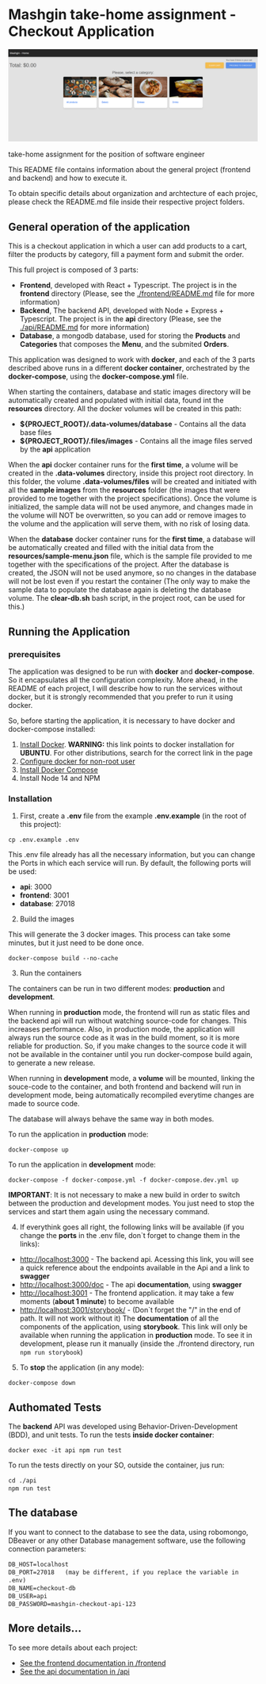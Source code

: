 # Mashgin take-home assignment - Checkout Application

![Categories Screen](./resources/prints/1-categories.png?raw=true "Categories")

take-home assignment for the position of software engineer

This README file contains information about the general project (frontend and backend) and how to execute it.

To obtain specific details about organization and archtecture of each projec, please check the README.md file inside their respective project folders.

## General operation of the application

This is a checkout application in which a user can add products to a cart, filter the products by category, fill a payment form and submit the order.

This full project is composed of 3 parts:

* **Frontend**, developed with React + Typescript. The project is in the **frontend** directory (Please, see the [./frontend/README.md](/frontend/README.md) file for more information)
* **Backend**, The backend API, developed with Node + Express + Typescript. The project is in the **api** directory (Please, see the [./api/README.md](/api/README.md) for more information)
* **Database**, a mongodb database, used for storing the **Products** and **Categories** that composes the **Menu**, and the submited **Orders**.

This application was designed to work with **docker**, and each of the 3 parts described above runs in a different **docker container**, orchestrated by the **docker-compose**, using the **docker-compose.yml** file.

When starting the containers, database and static images directory will be automatically created and populated with initial data, found int the **resources** directory. All the docker volumes will be created in this path:

* **${PROJECT_ROOT}/.data-volumes/database** - Contains all the data base files
* **${PROJECT_ROOT}/.files/images** - Contains all the image files served by the **api** application


When the **api** docker container runs for the **first time**, a volume will be created in the **.data-volumes** directory, inside this project root directory. In this folder, the volume  **.data-volumes/files** will be created and initiated with all the **sample images** from the **resources** folder (the images that were provided to me together with the project specifications). Once the volume is initialized, the sample data will not be used anymore, and changes made in the volume will NOT be overwritten, so you can add or remove images to the volume and the application will serve them, with no risk of losing data.

When the **database** docker container runs for the **first time**, a database will be automatically created and filled with the initial data from the **resources/sample-menu.json** file, which is the sample file provided to me together with the specifications of the project. After the database is created, the JSON will not be used anymore, so no changes in the database will not be lost even if you restart the container (The only way to make the sample data to populate the database again is deleting the database volume. The  **clear-db.sh** bash script, in the project root, can be used for this.)


## Running the Application


### prerequisites

The application was designed to be run with **docker** and **docker-compose**. So it encapsulates all the configuration complexity. More ahead, in the README of each project, I will describe how to run the services without docker, but it is strongly recommended that you prefer to run it using docker.

So, before starting the application, it is necessary to have docker and docker-compose installed:


1. [Install Docker](https://docs.docker.com/v17.12/install/linux/docker-ce/ubuntu/#install-using-the-repository/). **WARNING:** this link points to docker installation for **UBUNTU**. For other distributions, search for the correct link in the page
2. [Configure docker for non-root user](https://docs.docker.com/v17.12/install/linux/linux-postinstall/#manage-docker-as-a-non-root-user)
3. [Install Docker Compose](https://docs.docker.com/compose/install/)
4. Install Node 14 and NPM

### Installation

1. First, create a **.env** file from the example **.env.example** (in the root of this project):

```
cp .env.example .env
```

This .env file already has all the necessary information, but you can change the Ports in which each service will run. By default, the following ports will be used:

* **api**: 3000
* **frontend**: 3001
* **database**: 27018

2. Build the images

This will generate the 3 docker images. This process can take some minutes, but it just need to be done once.

```
docker-compose build --no-cache
```

3. Run the containers

The containers can be run in two different modes: **production** and **development**.

When running in **production** mode, the frontend will run as static files and the backend api will run without watching source-code for changes. This increases performance. Also, in production mode, the application will always run the source code as it was in the build moment, so it is more reliable for production. So, if you make changes to the source code it will not be available in the container until you run docker-compose build again, to generate a new release.

When running in **development** mode, a **volume** will be mounted, linking the souce-code to the container, and both frontend and backend will run in development mode, being automatically recompiled everytime changes are made to source code.

The database will always behave the same way in both modes.

To run the application in **production** mode:

```
docker-compose up
```

To run the application in **development** mode:

```
docker-compose -f docker-compose.yml -f docker-compose.dev.yml up
```

**IMPORTANT**: It is not necessary to make a new build in order to switch between the production and development modes. You just need to stop the services and start them again using the necessary command.



4. If everythink goes all right, the following links will be available (if you change the **ports** in the .env file, don`t forget to change them in the links):

* [http://localhost:3000](http://localhost:3000) - The backend api. Acessing this link, you will see a quick reference about the endpoints available in the Api and a link to **swagger**
* [http://localhost:3000/doc](http://localhost:3000/doc) - The api **documentation**, using **swagger**
* [http://localhost:3001](http://localhost:3001) - The frontend application. it may take a few moments (**about 1 minute**) to become available
* [http://localhost:3001/storybook/](http://localhost:3001/storybook/) - (Don`t forget the "/" in the end of path. It will not work without it) The **documentation** of all the components of the application, using **storybook**.  This link will only be available when running the application in **production** mode. To see it in development, please run it manually (inside the ./frontend directory, run ```npm run storybook```)


5. To **stop** the application (in any mode):

```
docker-compose down
```

## Authomated Tests

The **backend** API was developed using Behavior-Driven-Development (BDD), and unit tests. To run the tests **inside docker container**:

```
docker exec -it api npm run test
```

To run the tests directly on your SO, outside the container, jus run:

```
cd ./api
npm run test
```


## The database

If you want to connect to the database to see the data, using robomongo, DBeaver or any other Database management software, use the following connection parameters:

```
DB_HOST=localhost
DB_PORT=27018   (may be different, if you replace the variable in .env)
DB_NAME=checkout-db
DB_USER=api
DB_PASSWORD=mashgin-checkout-api-123
```



## More details...

To see more details about each project:

* [See the frontend documentation in /frontend](/frontend/README.md)
* [See the api documentation in /api](/api/README.md)
